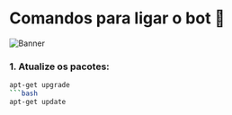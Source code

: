 # Comandos para ligar o bot 🤖

![Banner](./banner.png)

### 1. Atualize os pacotes:

```bash
apt-get upgrade
```bash
apt-get update
